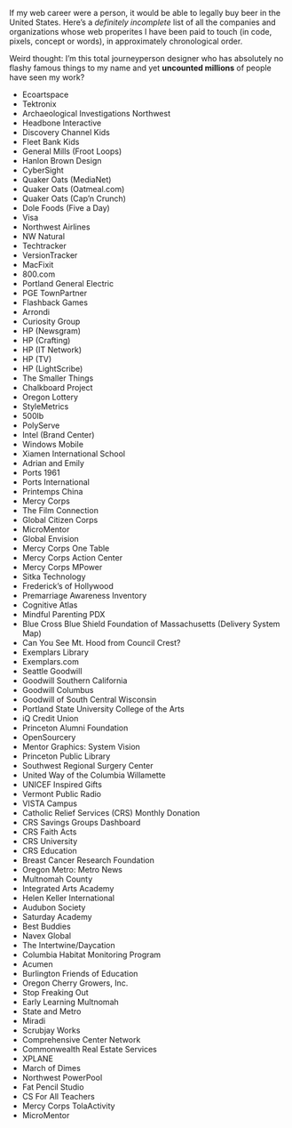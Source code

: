 If my web career were a person, it would be able to legally buy beer in the United States. Here’s a *definitely incomplete* list of all the companies and organizations whose web properites I have been paid to touch (in code, pixels, concept or words), in approximately chronological order. 

Weird thought: I’m this total journeyperson designer who has absolutely no flashy famous things to my name and yet __uncounted millions__ of people have seen my work?


* Ecoartspace
* Tektronix
* Archaeological Investigations Northwest
* Headbone Interactive
* Discovery Channel Kids
* Fleet Bank Kids
* General Mills (Froot Loops)
* Hanlon Brown Design
* CyberSight
* Quaker Oats (MediaNet)
* Quaker Oats (Oatmeal.com)
* Quaker Oats (Cap’n Crunch)
* Dole Foods (Five a Day)
* Visa
* Northwest Airlines
* NW Natural
* Techtracker
* VersionTracker
* MacFixit
* 800.com
* Portland General Electric
* PGE TownPartner
* Flashback Games
* Arrondi
* Curiosity Group
* HP (Newsgram)
* HP (Crafting)
* HP (IT Network)
* HP (TV)
* HP (LightScribe)
* The Smaller Things
* Chalkboard Project
* Oregon Lottery
* StyleMetrics
* 500lb
* PolyServe
* Intel (Brand Center)
* Windows Mobile
* Xiamen International School
* Adrian and Emily
* Ports 1961
* Ports International
* Printemps China
* Mercy Corps
* The Film Connection
* Global Citizen Corps
* MicroMentor
* Global Envision
* Mercy Corps One Table
* Mercy Corps Action Center
* Mercy Corps MPower
* Sitka Technology
* Frederick’s of Hollywood
* Premarriage Awareness Inventory
* Cognitive Atlas
* Mindful Parenting PDX
* Blue Cross Blue Shield Foundation of Massachusetts (Delivery System Map)
* Can You See Mt. Hood from Council Crest?
* Exemplars Library
* Exemplars.com
* Seattle Goodwill
* Goodwill Southern California
* Goodwill Columbus
* Goodwill of South Central Wisconsin
* Portland State University College of the Arts
* iQ Credit Union
* Princeton Alumni Foundation
* OpenSourcery
* Mentor Graphics: System Vision
* Princeton Public Library
* Southwest Regional Surgery Center
* United Way of the Columbia Willamette
* UNICEF Inspired Gifts
* Vermont Public Radio
* VISTA Campus
* Catholic Relief Services (CRS) Monthly Donation
* CRS Savings Groups Dashboard
* CRS Faith Acts
* CRS University
* CRS Education
* Breast Cancer Research Foundation
* Oregon Metro: Metro News
* Multnomah County
* Integrated Arts Academy
* Helen Keller International
* Audubon Society
* Saturday Academy
* Best Buddies
* Navex Global
* The Intertwine/Daycation
* Columbia Habitat Monitoring Program
* Acumen
* Burlington Friends of Education
* Oregon Cherry Growers, Inc.
* Stop Freaking Out
* Early Learning Multnomah
* State and Metro
* Miradi
* Scrubjay Works
* Comprehensive Center Network
* Commonwealth Real Estate Services
* XPLANE
* March of Dimes
* Northwest PowerPool
* Fat Pencil Studio
* CS For All Teachers
* Mercy Corps TolaActivity
* MicroMentor
